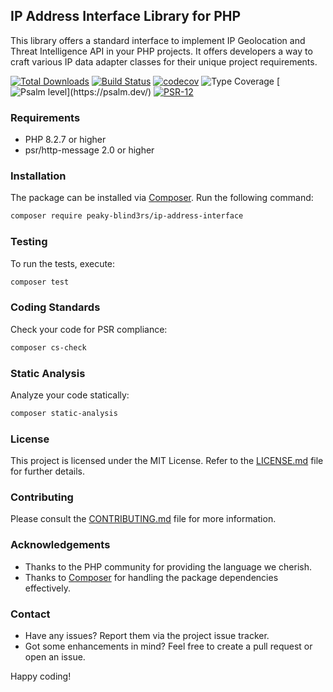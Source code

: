 ## IP Address Interface Library for PHP

This library offers a standard interface to implement IP Geolocation and Threat Intelligence API in your PHP projects. It offers developers a way to craft various IP data adapter classes for their unique project requirements.

[![Total Downloads](https://img.shields.io/packagist/dt/peaky-blind3rs/ip-address-interface.svg?style=flat-square)](https://packagist.org/packages/peaky-blind3rs/ip-address-interface)
[![Build Status](https://github.com/peaky-blind3rs/ip-address-interface/actions/workflows/main.yml/badge.svg)](https://github.com/peaky-blind3rs/ip-address-interface/actions)
[![codecov](https://codecov.io/gh/Peaky-Blind3rs/ip-address-interface/branch/main/graph/badge.svg?token=ASNAX7ED01)](https://codecov.io/gh/Peaky-Blind3rs/ip-address-interface)
![Type Coverage](https://shepherd.dev/github/Peaky-Blind3rs/ip-address-interface/coverage.svg)
[![Psalm level](https://shepherd.dev/github/Peaky-Blind3rs/ip-address-interface/level.svg?)](https://psalm.dev/)
[![PSR-12](https://img.shields.io/badge/code%20style-PSR--12-brightgreen)](https://www.php-fig.org/psr/psr-12/)

### Requirements

- PHP 8.2.7 or higher
- psr/http-message 2.0 or higher

### Installation

The package can be installed via [Composer](https://getcomposer.org/). Run the following command:

```bash
composer require peaky-blind3rs/ip-address-interface
```

### Testing

To run the tests, execute: 

```bash
composer test
```

### Coding Standards

Check your code for PSR compliance: 

```bash
composer cs-check
```

### Static Analysis

Analyze your code statically: 

```bash
composer static-analysis
```

### License

This project is licensed under the MIT License. Refer to the [LICENSE.md](LICENSE.md) file for further details.

### Contributing

Please consult the [CONTRIBUTING.md](CONTRIBUTING.md) file for more information.

### Acknowledgements

- Thanks to the PHP community for providing the language we cherish.
- Thanks to [Composer](https://getcomposer.org/) for handling the package dependencies effectively.

### Contact

- Have any issues? Report them via the project issue tracker.
- Got some enhancements in mind? Feel free to create a pull request or open an issue.

Happy coding!